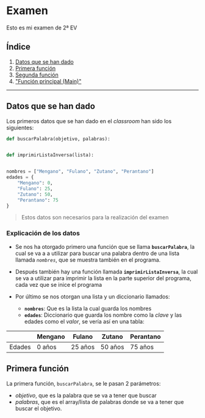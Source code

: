 # Examen
Esto es mi examen de 2ª EV

## Índice
1. [Datos que se han dado](#Datos)
2. [Primera función](#Primera)
3. [Segunda función](#Segunda)
4. ["Función principal (Main)"](#Main)
---

<div id="Datos"></div>

## Datos que se han dado
Los primeros datos que se han dado en el *classroom* han sido los siguientes: 
```py
def buscarPalabra(objetivo, palabras):


def imprimirListaInversa(lista):


nombres = ["Mengano", "Fulano", "Zutano", "Perantano"]
edades = {
    "Mengano": 0,
    "Fulano": 25,
    "Zutano": 50,
    "Perantano": 75
}
```
> Estos datos son necesarios para la realización del examen

### Explicación de los datos
- Se nos ha otorgado primero una función que se llama **`buscarPalabra`**, la cual se va a a utilizar para buscar una palabra dentro de una lista llamada _`nombres`_, que se muestra también en el programa. 

- Después también hay una función llamada **`imprimirListaInversa`**, la cual se va a utilizar para imprimir la lista en la parte superior del programa, cada vez que se inice el programa

- Por último se nos otorgan una lista y un diccionario llamados:
    - **`nombres`**: Que es la lista la cual guarda los nombres
    - **`edades`**: Diccionario que guarda los nombre como la _clave_ y las edades como el _valor_, se vería así en una tabla:

|         | Mengano | Fulano | Zutano | Perantano |
|---------|---------|--------|--------|-----------|
| Edades  |  0 años | 25 años| 50 años|  75 años  |

<div id="Primera"></div>

## Primera función
La primera función, `buscarPalabra`, se le pasan 2 parámetros:
- *objetivo*, que es la palabra que se va a tener que buscar    
- *palabras*, que es el array/lista de palabras donde se va a tener que buscar el objetivo.

